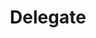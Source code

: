 ---
title: "Delegate"
# page_header_bg: "images/bg/section-bg5.jpg"
description: "Delegate to our Validators"
layout: "pricing"
draft: false

################ pricing ##################
pricing:
  enable : true
  title : "Nodes we validate on"
  content : "We run validator nodes on the following chains.  If you like the work we do, please consider a delegation."
  pricing_table:

  - name : "Juno"
    price : "106.91%"
    price_per : "Yearly"
    services: 
    - "last updated: 2022-06-09"
    button:
      label: "Coming soon"
      link : "#"
      
  - name : "Osmo"
    price : "50.62%"
    price_per : "Yearly"
    services: 
    - "last updated: 2022-06-09"
    button:
      label: "Coming soon"
      link : "#"
      
  - name : "Cosmos"
    price : "16.89%"
    price_per : "Yearly"
    services: 
    - "last updated: 2022-06-09"
    button:
      label: "Coming soon"
      link : "#"
---